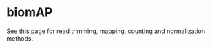 # biomAP

See [this page](https://github.com/orionzhou/maize.expression/blob/master/misc/biomap.md) for read trimming, mapping, counting and normalization methods.
